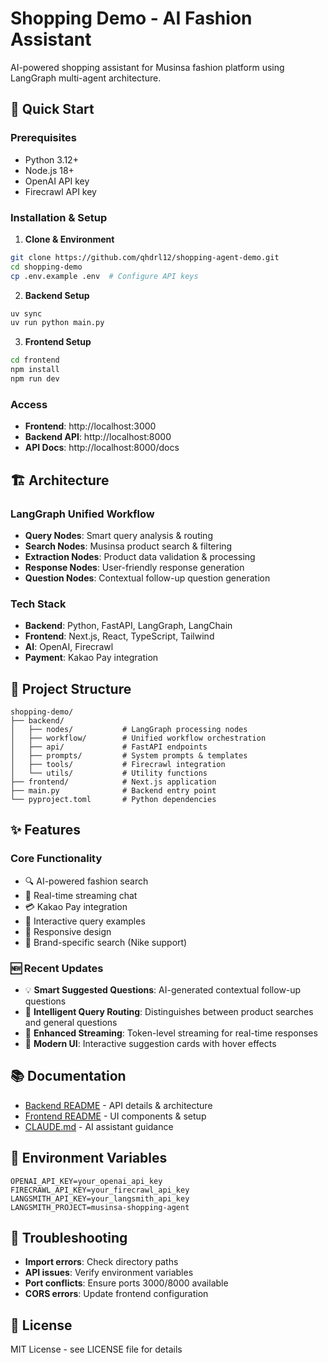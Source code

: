 # Shopping Demo - AI Fashion Assistant

AI-powered shopping assistant for Musinsa fashion platform using LangGraph multi-agent architecture.

## 🚀 Quick Start

### Prerequisites
- Python 3.12+
- Node.js 18+
- OpenAI API key
- Firecrawl API key

### Installation & Setup

1. **Clone & Environment**
```bash
git clone https://github.com/qhdrl12/shopping-agent-demo.git
cd shopping-demo
cp .env.example .env  # Configure API keys
```

2. **Backend Setup**
```bash
uv sync
uv run python main.py
```

3. **Frontend Setup**
```bash
cd frontend
npm install
npm run dev
```

### Access
- **Frontend**: http://localhost:3000
- **Backend API**: http://localhost:8000
- **API Docs**: http://localhost:8000/docs

## 🏗️ Architecture

### LangGraph Unified Workflow
- **Query Nodes**: Smart query analysis & routing
- **Search Nodes**: Musinsa product search & filtering
- **Extraction Nodes**: Product data validation & processing
- **Response Nodes**: User-friendly response generation
- **Question Nodes**: Contextual follow-up question generation

### Tech Stack
- **Backend**: Python, FastAPI, LangGraph, LangChain
- **Frontend**: Next.js, React, TypeScript, Tailwind
- **AI**: OpenAI, Firecrawl
- **Payment**: Kakao Pay integration

## 📁 Project Structure

```
shopping-demo/
├── backend/
│   ├── nodes/           # LangGraph processing nodes
│   ├── workflow/        # Unified workflow orchestration
│   ├── api/             # FastAPI endpoints
│   ├── prompts/         # System prompts & templates
│   ├── tools/           # Firecrawl integration
│   └── utils/           # Utility functions
├── frontend/            # Next.js application
├── main.py              # Backend entry point
└── pyproject.toml       # Python dependencies
```

## ✨ Features

### Core Functionality
- 🔍 AI-powered fashion search
- 🚀 Real-time streaming chat
- 💳 Kakao Pay integration
- 🔄 Interactive query examples
- 📱 Responsive design
- 👟 Brand-specific search (Nike support)

### 🆕 Recent Updates
- 💡 **Smart Suggested Questions**: AI-generated contextual follow-up questions
- 🤖 **Intelligent Query Routing**: Distinguishes between product searches and general questions  
- 🎯 **Enhanced Streaming**: Token-level streaming for real-time responses
- 🎨 **Modern UI**: Interactive suggestion cards with hover effects

## 📚 Documentation

- [Backend README](backend/README.md) - API details & architecture
- [Frontend README](frontend/README.md) - UI components & setup
- [CLAUDE.md](CLAUDE.md) - AI assistant guidance

## 🔧 Environment Variables

```env
OPENAI_API_KEY=your_openai_api_key
FIRECRAWL_API_KEY=your_firecrawl_api_key
LANGSMITH_API_KEY=your_langsmith_api_key
LANGSMITH_PROJECT=musinsa-shopping-agent
```

## 🔧 Troubleshooting

- **Import errors**: Check directory paths
- **API issues**: Verify environment variables
- **Port conflicts**: Ensure ports 3000/8000 available
- **CORS errors**: Update frontend configuration

## 📄 License

MIT License - see LICENSE file for details